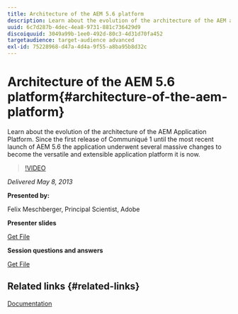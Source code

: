 ```yaml
---
title: Architecture of the AEM 5.6 platform
description: Learn about the evolution of the architecture of the AEM application platform. Since the first release of Communiqué 1, until the most recent launch of AEM 5.6, the application underwent several changes to become the versatile and extensible application platform it is today.
uuid: 6c7d287b-4dec-4ea8-9731-881c736429d9
discoiquuid: 3049a99b-1ee0-492d-80c3-4d31d70fa452
targetaudience: target-audience advanced
exl-id: 75228968-d47a-4d4a-9f55-a8ba95b8d32c
---
```

# Architecture of the AEM 5.6 platform{#architecture-of-the-aem-platform}

Learn about the evolution of the architecture of the AEM Application Platform. Since the first release of Communiqué 1 until the most recent launch of AEM 5.6 the application underwent several massive changes to become the versatile and extensible application platform it is now.

>[!VIDEO](https://video.tv.adobe.com/v/19575/?quality=9)

*Delivered May 8, 2013*

**Presented by:**

Felix Meschberger, Principal Scientist, Adobe

**Presenter slides**

[Get File](assets/20130508-aem56-architecture.pdf)

**Session questions and answers**

[Get File](assets/questionsanswers-aem56-architecture.pdf)

## Related links {#related-links}

[Documentation](https://docs.adobe.com/docs/en/cq/5-6-1/exploring/introduction.html?wcmmode=disabled)

<!--
[Get back to the Overview](https://helpx.adobe.com/experience-manager/kt/eseminars/gems/aem-index.html)
-->
